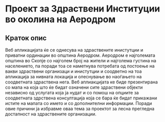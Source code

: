 # Проект за Здраствени Институции во околина на Аеродром 
## Краток опис

Веб апликацијата ќе се однесува на здраствените инистутции и приватни ординации во општина Аеродром. Аеродром е најголемата општина во Скопје со најголем број на жители и најголема густина на населението, па поради тоа се наметнува потребата од постоење на вакви здраствени организаци и инистутции и соодветно на тоа апликација за нивната локација и олеснување во наоѓањето на соодветната здраствена нега. Веб аплиакцијата ке биде презентирана со мапа на која што ќе бидат означени сите здраствени објекти независно од услугата која ја нудат и со помош на опциите за соодветната здрствена консултација која се бара ќе бидат прикажани истите на мапата со името и со дополнителни информации. Поради овие причини ја избравме оваа тема за проектот за лесна прегледна достапност на здраствените организации. 
